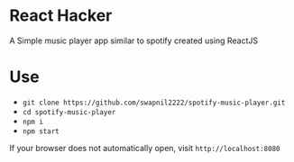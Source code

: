 # React Hacker

A Simple music player app similar to spotify created using ReactJS

# Use

- `git clone https://github.com/swapnil2222/spotify-music-player.git`
- `cd spotify-music-player`
- `npm i`
- `npm start`

If your browser does not automatically open, visit `http://localhost:8080`
